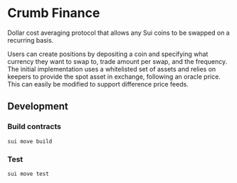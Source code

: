 # Crumb Finance
Dollar cost averaging protocol that allows any Sui coins to be swapped on a recurring basis.

Users can create positions by depositing a coin and specifying what currency they want to swap to, trade amount per swap, and the frequency. The initial implementation uses a whitelisted set of assets and relies on keepers to provide the spot asset in exchange, following an oracle price. This can easily be modified to support difference price feeds.

## Development
### Build contracts
```
sui move build
```

### Test
```
sui move test
```
